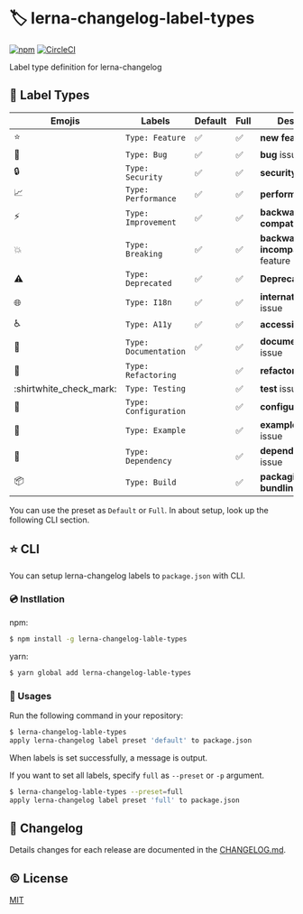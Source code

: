 # :label: lerna-changelog-label-types

[![npm](https://img.shields.io/npm/v/lerna-changelog-label-types.svg)](https://www.npmjs.com/package/lerna-changelog-label-types)
[![CircleCI](https://circleci.com/gh/kazupon/lerna-changelog-label-types.svg?style=svg)](https://circleci.com/gh/kazupon/lerna-changelog-label-types)

Label type definition for lerna-changelog


## :notebook: Label Types

| Emojis                      | Labels                | Default                         | Full                 | Description                         |
|-----------------------------|-----------------------|---------------------------------|----------------------|-------------------------------------|
| :star:                      | `Type: Feature`       |  :white_check_mark:             |  :white_check_mark:  | **new feature** issue               |
| :bug:                       | `Type: Bug`           |  :white_check_mark:             |  :white_check_mark:  | **bug** issue                       |
| :lock:                      | `Type: Security`      |  :white_check_mark:             |  :white_check_mark:  | **security** issue                  |
| :chart_with_upwards_trend:  | `Type: Performance`   |  :white_check_mark:             |  :white_check_mark:  | **performance** issue               |
| :zap:                       | `Type: Improvement`   |  :white_check_mark:             |  :white_check_mark:  | **backwards-compatible** feature    |
| :boom:                      | `Type: Breaking`      |  :white_check_mark:             |  :white_check_mark:  | **backwards-incompatible** feature  |
| :warning:                   | `Type: Deprecated`    |  :white_check_mark:             |  :white_check_mark:  | **Deprecate** feature               |
| :globe_with_meridians:      | `Type: I18n`          |  :white_check_mark:             |  :white_check_mark:  | **internationalization** issue      |
| :wheelchair:                | `Type: A11y`          |  :white_check_mark:             |  :white_check_mark:  | **accessibility** issue             |
| :pencil:                    | `Type: Documentation` |  :white_check_mark:             |  :white_check_mark:  | **documentation** issue             |
| :shirt:                     | `Type: Refactoring`   |                                 |  :white_check_mark:  | **refactoring** issue               |
| :shirtwhite_check_mark:     | `Type: Testing`       |                                 |  :white_check_mark:  | **test** issue                      |
| :wrench:                    | `Type: Configuration` |                                 |  :white_check_mark:  | **configuration**  issue            |
| :lollipop:                  | `Type: Example`       |                                 |  :white_check_mark:  | **example** or **demo** issue       |
| :pushpin:                   | `Type: Dependency`    |                                 |  :white_check_mark:  | **dependencies** issue              |
| :package:                   | `Type: Build`         |                                 |  :white_check_mark:  | **packaging** or **bundling** issue |

You can use the preset as `Default` or `Full`. In about setup, look up the following CLI section.


## :star: CLI

You can setup lerna-changelog labels to `package.json` with CLI.

### :cd: Instllation

npm:
```bash
$ npm install -g lerna-changelog-lable-types
```

yarn:
```bash
$ yarn global add lerna-changelog-lable-types
```

### :rocket: Usages

Run the following command in your repository:

```bash
$ lerna-changelog-lable-types  
apply lerna-changelog label preset 'default' to package.json
```

When labels is set successfully, a message is output.

If you want to set all labels, specify `full` as `--preset` or `-p` argument.

```bash
$ lerna-changelog-lable-types --preset=full
apply lerna-changelog label preset 'full' to package.json
```


## :scroll: Changelog
Details changes for each release are documented in the [CHANGELOG.md](https://github.com/kazupon/lerna-changelog-label-types/blob/master/CHANGELOG.md).


## :copyright: License

[MIT](http://opensource.org/licenses/MIT)
